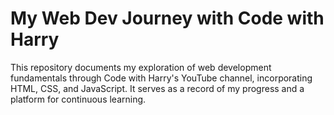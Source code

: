# My Web Dev Journey with Code with Harry
This repository documents my exploration of web development fundamentals through Code with Harry's YouTube channel, incorporating HTML, CSS, and JavaScript. It serves as a record of my progress and a platform for continuous learning.
